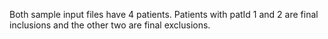 Both sample input files have 4 patients. Patients with patId 1 and 2 are final inclusions and the other two are final exclusions.